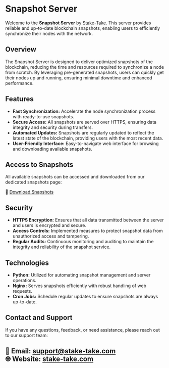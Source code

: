 # Snapshot Server

Welcome to the **Snapshot Server** by [Stake-Take](https://stake-take.com). This server provides reliable and up-to-date blockchain snapshots, enabling users to efficiently synchronize their nodes with the network.

## Overview

The Snapshot Server is designed to deliver optimized snapshots of the blockchain, reducing the time and resources required to synchronize a node from scratch. By leveraging pre-generated snapshots, users can quickly get their nodes up and running, ensuring minimal downtime and enhanced performance.

## Features

- **Fast Synchronization:** Accelerate the node synchronization process with ready-to-use snapshots.
- **Secure Access:** All snapshots are served over HTTPS, ensuring data integrity and security during transfers.
- **Automated Updates:** Snapshots are regularly updated to reflect the latest state of the blockchain, providing users with the most recent data.
- **User-Friendly Interface:** Easy-to-navigate web interface for browsing and downloading available snapshots.

## Access to Snapshots

All available snapshots can be accessed and downloaded from our dedicated snapshots page:

🔗 [Download Snapshots](https://story.stake-take.com/snapshots)

## Security

- **HTTPS Encryption:** Ensures that all data transmitted between the server and users is encrypted and secure.
- **Access Controls:** Implemented measures to protect snapshot data from unauthorized access and tampering.
- **Regular Audits:** Continuous monitoring and auditing to maintain the integrity and reliability of the snapshot service.

## Technologies

- **Python:** Utilized for automating snapshot management and server operations.
- **Nginx:** Serves snapshots efficiently with robust handling of web requests.
- **Cron Jobs:** Schedule regular updates to ensure snapshots are always up-to-date.

## Contact and Support

If you have any questions, feedback, or need assistance, please reach out to our support team:

📧 **Email:** support@stake-take.com  
🌐 **Website:** [stake-take.com](https://stake-take.com)
---

